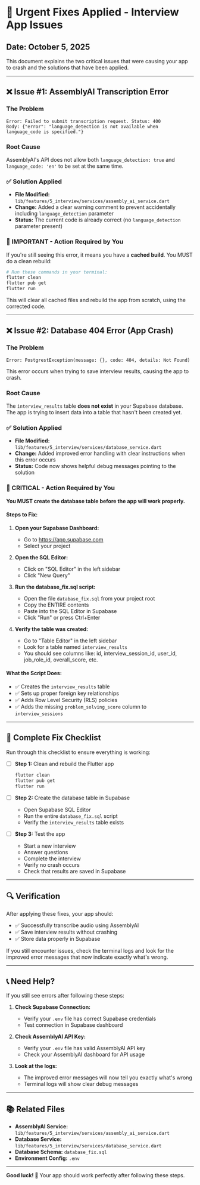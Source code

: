 # 🔧 Urgent Fixes Applied - Interview App Issues

## Date: October 5, 2025

This document explains the two critical issues that were causing your app to crash and the solutions that have been applied.

---

## ❌ Issue #1: AssemblyAI Transcription Error

### The Problem

```
Error: Failed to submit transcription request. Status: 400
Body: {"error": "language_detection is not available when language_code is specified."}
```

### Root Cause

AssemblyAI's API does not allow both `language_detection: true` and `language_code: 'en'` to be set at the same time.

### ✅ Solution Applied

- **File Modified:** `lib/features/5_interview/services/assembly_ai_service.dart`
- **Change:** Added a clear warning comment to prevent accidentally including `language_detection` parameter
- **Status:** The current code is already correct (no `language_detection` parameter present)

### 🚨 IMPORTANT - Action Required by You

If you're still seeing this error, it means you have a **cached build**. You MUST do a clean rebuild:

```powershell
# Run these commands in your terminal:
flutter clean
flutter pub get
flutter run
```

This will clear all cached files and rebuild the app from scratch, using the corrected code.

---

## ❌ Issue #2: Database 404 Error (App Crash)

### The Problem

```
Error: PostgrestException(message: {}, code: 404, details: Not Found)
```

This error occurs when trying to save interview results, causing the app to crash.

### Root Cause

The `interview_results` table **does not exist** in your Supabase database. The app is trying to insert data into a table that hasn't been created yet.

### ✅ Solution Applied

- **File Modified:** `lib/features/5_interview/services/database_service.dart`
- **Change:** Added improved error handling with clear instructions when this error occurs
- **Status:** Code now shows helpful debug messages pointing to the solution

### 🚨 CRITICAL - Action Required by You

**You MUST create the database table before the app will work properly.**

#### Steps to Fix:

1. **Open your Supabase Dashboard:**

   - Go to https://app.supabase.com
   - Select your project

2. **Open the SQL Editor:**

   - Click on "SQL Editor" in the left sidebar
   - Click "New Query"

3. **Run the database_fix.sql script:**

   - Open the file `database_fix.sql` from your project root
   - Copy the ENTIRE contents
   - Paste into the SQL Editor in Supabase
   - Click "Run" or press Ctrl+Enter

4. **Verify the table was created:**
   - Go to "Table Editor" in the left sidebar
   - Look for a table named `interview_results`
   - You should see columns like: id, interview_session_id, user_id, job_role_id, overall_score, etc.

#### What the Script Does:

- ✅ Creates the `interview_results` table
- ✅ Sets up proper foreign key relationships
- ✅ Adds Row Level Security (RLS) policies
- ✅ Adds the missing `problem_solving_score` column to `interview_sessions`

---

## 📝 Complete Fix Checklist

Run through this checklist to ensure everything is working:

- [ ] **Step 1:** Clean and rebuild the Flutter app

  ```powershell
  flutter clean
  flutter pub get
  flutter run
  ```

- [ ] **Step 2:** Create the database table in Supabase

  - Open Supabase SQL Editor
  - Run the entire `database_fix.sql` script
  - Verify the `interview_results` table exists

- [ ] **Step 3:** Test the app
  - Start a new interview
  - Answer questions
  - Complete the interview
  - Verify no crash occurs
  - Check that results are saved in Supabase

---

## 🔍 Verification

After applying these fixes, your app should:

- ✅ Successfully transcribe audio using AssemblyAI
- ✅ Save interview results without crashing
- ✅ Store data properly in Supabase

If you still encounter issues, check the terminal logs and look for the improved error messages that now indicate exactly what's wrong.

---

## 📞 Need Help?

If you still see errors after following these steps:

1. **Check Supabase Connection:**

   - Verify your `.env` file has correct Supabase credentials
   - Test connection in Supabase dashboard

2. **Check AssemblyAI API Key:**

   - Verify your `.env` file has valid AssemblyAI API key
   - Check your AssemblyAI dashboard for API usage

3. **Look at the logs:**
   - The improved error messages will now tell you exactly what's wrong
   - Terminal logs will show clear debug messages

---

## 📚 Related Files

- **AssemblyAI Service:** `lib/features/5_interview/services/assembly_ai_service.dart`
- **Database Service:** `lib/features/5_interview/services/database_service.dart`
- **Database Schema:** `database_fix.sql`
- **Environment Config:** `.env`

---

**Good luck! 🎉** Your app should work perfectly after following these steps.
